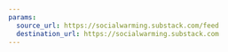 ```yaml
---
params:
  source_url: https://socialwarming.substack.com/feed
  destination_url: https://socialwarming.substack.com
---
```

